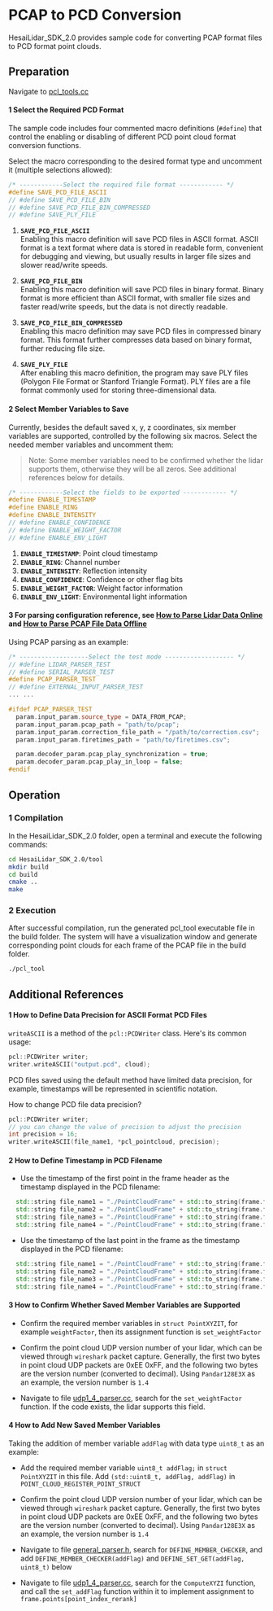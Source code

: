 # PCAP to PCD Conversion
HesaiLidar_SDK_2.0 provides sample code for converting PCAP format files to PCD format point clouds.

## Preparation
Navigate to [pcl_tools.cc](../tool/pcl_tool.cc) 

#### 1 Select the Required PCD Format

The sample code includes four commented macro definitions (`#define`) that control the enabling or disabling of different PCD point cloud format conversion functions.

Select the macro corresponding to the desired format type and uncomment it (multiple selections allowed):

```cpp
/* ------------Select the required file format ------------ */
#define SAVE_PCD_FILE_ASCII
// #define SAVE_PCD_FILE_BIN
// #define SAVE_PCD_FILE_BIN_COMPRESSED
// #define SAVE_PLY_FILE
```

1. **`SAVE_PCD_FILE_ASCII`**  
   Enabling this macro definition will save PCD files in ASCII format. ASCII format is a text format where data is stored in readable form, convenient for debugging and viewing, but usually results in larger file sizes and slower read/write speeds.

2. **`SAVE_PCD_FILE_BIN`**  
   Enabling this macro definition will save PCD files in binary format. Binary format is more efficient than ASCII format, with smaller file sizes and faster read/write speeds, but the data is not directly readable.

3. **`SAVE_PCD_FILE_BIN_COMPRESSED`**  
   Enabling this macro definition may save PCD files in compressed binary format. This format further compresses data based on binary format, further reducing file size.

4. **`SAVE_PLY_FILE`**  
   After enabling this macro definition, the program may save PLY files (Polygon File Format or Stanford Triangle Format). PLY files are a file format commonly used for storing three-dimensional data.

#### 2 Select Member Variables to Save

Currently, besides the default saved x, y, z coordinates, six member variables are supported, controlled by the following six macros. Select the needed member variables and uncomment them:

> Note: Some member variables need to be confirmed whether the lidar supports them, otherwise they will be all zeros. See additional references below for details.

```cpp
/* ------------Select the fields to be exported ------------ */
#define ENABLE_TIMESTAMP
#define ENABLE_RING
#define ENABLE_INTENSITY
// #define ENABLE_CONFIDENCE
// #define ENABLE_WEIGHT_FACTOR
// #define ENABLE_ENV_LIGHT
```
   1. **`ENABLE_TIMESTAMP`**: Point cloud timestamp
   2. **`ENABLE_RING`**: Channel number
   3. **`ENABLE_INTENSITY`**: Reflection intensity
   4. **`ENABLE_CONFIDENCE`**: Confidence or other flag bits
   5. **`ENABLE_WEIGHT_FACTOR`**: Weight factor information
   6. **`ENABLE_ENV_LIGHT`**: Environmental light information

#### 3 For parsing configuration reference, see **[How to Parse Lidar Data Online](../docs/parsing_lidar_data_online.md)** and **[How to Parse PCAP File Data Offline](../docs/parsing_pcap_file_data_offline.md)**

Using PCAP parsing as an example:

``` cpp
/* -------------------Select the test mode ------------------- */
// #define LIDAR_PARSER_TEST
// #define SERIAL_PARSER_TEST
#define PCAP_PARSER_TEST
// #define EXTERNAL_INPUT_PARSER_TEST
... ... 

#ifdef PCAP_PARSER_TEST
  param.input_param.source_type = DATA_FROM_PCAP;                       // Set data source to offline PCAP point cloud data
  param.input_param.pcap_path = "path/to/pcap";                         // Offline PCAP point cloud data path
  param.input_param.correction_file_path = "/path/to/correction.csv";   // Calibration file (angle correction file), recommend using the lidar's own calibration file
  param.input_param.firetimes_path = "path/to/firetimes.csv";           // Optional: Channel firing timing (firing moment correction file)

  param.decoder_param.pcap_play_synchronization = true;                 // Synchronize parsing according to point cloud timestamp, simulating actual lidar frequency
  param.decoder_param.pcap_play_in_loop = false;                        // Loop parsing PCAP
#endif
```

## Operation
### 1 Compilation
In the HesaiLidar_SDK_2.0 folder, open a terminal and execute the following commands:
```bash
cd HesaiLidar_SDK_2.0/tool
mkdir build
cd build
cmake ..
make
```

### 2 Execution
After successful compilation, run the generated pcl_tool executable file in the build folder. The system will have a visualization window and generate corresponding point clouds for each frame of the PCAP file in the build folder.
```bash
./pcl_tool
```

## Additional References
#### 1 How to Define Data Precision for ASCII Format PCD Files
`writeASCII` is a method of the `pcl::PCDWriter` class. Here's its common usage:
```cpp
pcl::PCDWriter writer;
writer.writeASCII("output.pcd", cloud);
```
PCD files saved using the default method have limited data precision, for example, timestamps will be represented in scientific notation.

How to change PCD file data precision?
```cpp
pcl::PCDWriter writer;
// you can change the value of precision to adjust the precision
int precision = 16;
writer.writeASCII(file_name1, *pcl_pointcloud, precision);
```

#### 2 How to Define Timestamp in PCD Filename
- Use the timestamp of the first point in the frame header as the timestamp displayed in the PCD filename:
```cpp
  std::string file_name1 = "./PointCloudFrame" + std::to_string(frame.frame_index) + "_" + std::to_string(frame.frame_start_timestamp)+ ".pcd";
  std::string file_name2 = "./PointCloudFrame" + std::to_string(frame.frame_index) + "_" + std::to_string(frame.frame_start_timestamp)+ ".bin";
  std::string file_name3 = "./PointCloudFrame" + std::to_string(frame.frame_index) + "_" + std::to_string(frame.frame_start_timestamp)+ ".ply";
  std::string file_name4 = "./PointCloudFrame" + std::to_string(frame.frame_index) + "_" + std::to_string(frame.frame_start_timestamp)+ "_compress" + ".bin";
```

- Use the timestamp of the last point in the frame as the timestamp displayed in the PCD filename:
```cpp
  std::string file_name1 = "./PointCloudFrame" + std::to_string(frame.frame_index) + "_" + std::to_string(frame.frame_end_timestamp)+ ".pcd";
  std::string file_name2 = "./PointCloudFrame" + std::to_string(frame.frame_index) + "_" + std::to_string(frame.frame_end_timestamp)+ ".bin";
  std::string file_name3 = "./PointCloudFrame" + std::to_string(frame.frame_index) + "_" + std::to_string(frame.frame_end_timestamp)+ ".ply";
  std::string file_name4 = "./PointCloudFrame" + std::to_string(frame.frame_index) + "_" + std::to_string(frame.frame_end_timestamp)+ "_compress" + ".bin";
```

#### 3 How to Confirm Whether Saved Member Variables are Supported

- Confirm the required member variables in `struct PointXYZIT`, for example `weightFactor`, then its assignment function is `set_weightFactor`

- Confirm the point cloud UDP version number of your lidar, which can be viewed through `wireshark` packet capture. Generally, the first two bytes in point cloud UDP packets are 0xEE 0xFF, and the following two bytes are the version number (converted to decimal). Using `Pandar128E3X` as an example, the version number is `1.4`

- Navigate to file [udp1_4_parser.cc](../libhesai/UdpParser/src/udp1_4_parser.cc), search for the `set_weightFactor` function. If the code exists, the lidar supports this field.

#### 4 How to Add New Saved Member Variables

Taking the addition of member variable `addFlag` with data type `uint8_t` as an example:

- Add the required member variable `uint8_t addFlag;` in `struct PointXYZIT` in this file. Add `(std::uint8_t, addFlag, addFlag)` in `POINT_CLOUD_REGISTER_POINT_STRUCT`

- Confirm the point cloud UDP version number of your lidar, which can be viewed through `wireshark` packet capture. Generally, the first two bytes in point cloud UDP packets are 0xEE 0xFF, and the following two bytes are the version number (converted to decimal). Using `Pandar128E3X` as an example, the version number is `1.4`

- Navigate to file [general_parser.h](../libhesai/UdpParser/include/general_parser.h), search for `DEFINE_MEMBER_CHECKER`, and add `DEFINE_MEMBER_CHECKER(addFlag)` and `DEFINE_SET_GET(addFlag, uint8_t)` below

- Navigate to file [udp1_4_parser.cc](../libhesai/UdpParser/src/udp1_4_parser.cc), search for the `ComputeXYZI` function, and call the `set_addFlag` function within it to implement assignment to `frame.points[point_index_rerank]` 